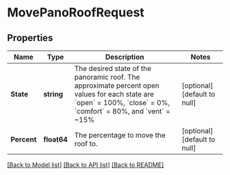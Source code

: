 # MovePanoRoofRequest

## Properties
Name | Type | Description | Notes
------------ | ------------- | ------------- | -------------
**State** | **string** | The desired state of the panoramic roof. The approximate percent open values for each state are &#x60;open&#x60; &#x3D; 100%, &#x60;close&#x60; &#x3D; 0%, &#x60;comfort&#x60; &#x3D; 80%, and &#x60;vent&#x60; &#x3D; ~15% | [optional] [default to null]
**Percent** | **float64** | The percentage to move the roof to. | [optional] [default to null]

[[Back to Model list]](../README.md#documentation-for-models) [[Back to API list]](../README.md#documentation-for-api-endpoints) [[Back to README]](../README.md)


